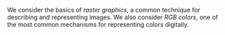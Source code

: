 We consider the basics of *raster graphics*, a common technique for
describing and representing images.  We also consider *RGB colors*,
one of the most common mechanisms for representing colors digitally.
